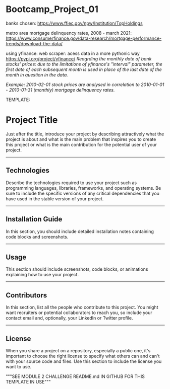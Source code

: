 # Bootcamp_Project_01

banks chosen:
https://www.ffiec.gov/npw/Institution/TopHoldings

metro area mortgage delinquency rates, 2008 - march 2021:
https://www.consumerfinance.gov/data-research/mortgage-performance-trends/download-the-data/

using yfinance:
web scraper: acess data in a more pythonic way
https://pypi.org/project/yfinance/
*Reagrding the monthly date of bank stocks' prices: due to the limitations of yfinance's "interval" parameter, the first date of each subsequent month is used in place of the last date of the month in question in the data.*

*Example: 2010-02-01 stock prices are analysed in correlation to 2010-01-01 - 2010-01-31 (monthly) mortgage delinquency rates.*




TEMPLATE:

# Project Title

Just after the title, introduce your project by describing attractively what the project is about and what is the main problem that inspires you to create this project or what is the main contribution for the potential user of your project.

---

## Technologies

Describe the technologies required to use your project such as programming languages, libraries, frameworks, and operating systems. Be sure to include the specific versions of any critical dependencies that you have used in the stable version of your project.

---

## Installation Guide

In this section, you should include detailed installation notes containing code blocks and screenshots.

---

## Usage

This section should include screenshots, code blocks, or animations explaining how to use your project.

---

## Contributors

In this section, list all the people who contribute to this project. You might want recruiters or potential collaborators to reach you, so include your contact email and, optionally, your LinkedIn or Twitter profile.

---

## License

When you share a project on a repository, especially a public one, it's important to choose the right license to specify what others can and can't with your source code and files. Use this section to include the license you want to use.




"""SEE MODULE 2 CHALLENGE README.md IN GITHUB FOR THIS TEMPLATE IN USE"""